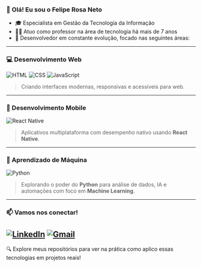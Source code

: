 ### 👋 Olá! Eu sou o Felipe Rosa Neto

- 🎓 Especialista em Gestão da Tecnologia da Informação
- 👨‍🏫 Atuo como professor na área de tecnologia há mais de 7 anos  
- 🚀 Desenvolvedor em constante evolução, focado nas seguintes áreas:
---
### 💻 Desenvolvimento Web
![HTML](https://img.shields.io/badge/HTML5-E34F26?style=for-the-badge&logo=html5&logoColor=white)
![CSS](https://img.shields.io/badge/CSS3-1572B6?style=for-the-badge&logo=css3&logoColor=white)
![JavaScript](https://img.shields.io/badge/JavaScript-F7DF1E?style=for-the-badge&logo=javascript&logoColor=black)
> Criando interfaces modernas, responsivas e acessíveis para web.
---
### 📱 Desenvolvimento Mobile
![React Native](https://img.shields.io/badge/React_Native-20232A?style=for-the-badge&logo=react&logoColor=61DAFB)
> Aplicativos multiplataforma com desempenho nativo usando **React Native**.
---
### 🧠 Aprendizado de Máquina
![Python](https://img.shields.io/badge/Python-3776AB?style=for-the-badge&logo=python&logoColor=white)
> Explorando o poder do **Python** para análise de dados, IA e automações com foco em **Machine Learning**.
---
### 📫 Vamos nos conectar!
[![LinkedIn](https://img.shields.io/badge/LinkedIn-0077B5?style=for-the-badge&logo=linkedin&logoColor=white)](https://www.linkedin.com/in/felipe-rosa-neto)
[![Gmail](https://img.shields.io/badge/felipe.neto@docente.senai.br-D14836?style=for-the-badge&logo=gmail&logoColor=white)](mailto:felipe.neto@docente.senai.br)
---
🔍 Explore meus repositórios para ver na prática como aplico essas tecnologias em projetos reais!

<!--
<div>
      <a href="https://github.com/felpsvrosa">
      <img height="180em" src="https://github-readme-stats.vercel.app/api?username=felpsvrosa&show_icons=true&theme=vue-dark&include_all_commits=true&count_private=true">
      <img height="180em" src="https://github-readme-stats.vercel.app/api/top-langs/?username=felpsvrosa&layout=compact&langs_count=7&theme=vue-dark"/>
</div>
      
##
     
<div> 
    
<picture>
    <source media="(prefers-color-scheme: dark)" srcset="https://raw.githubusercontent.com/felpsvrosa/felpsvrosa/output/github-contribution-grid-snake-dark.svg">
    <source media="(prefers-color-scheme: light)" srcset="https://raw.githubusercontent.com/felpsvrosa/felpsvrosa/output/github-contribution-grid-snake.svg">
    <img alt="github contribution grid snake animation" src="https://raw.githubusercontent.com/felpsvrosa/felpsvrosa/output/github-contribution-grid-snake.svg">
</picture>
       
</div>
-->
